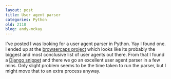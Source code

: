 ```yaml
---
layout: post
title: User agent parser
categories: Python
old: 2118
blog: andy-mckay
---
```

<p>I've posted I was looking for a user agent parser in Python. Yay I found one. I ended up at the <a href="http://browsers.garykeith.com/index.asp">browsercaps project</a> which looks like its probably the biggest and most conclusive list of user agents out there. From that I found a <a href="http://www.djangosnippets.org/snippets/267/">Django snippet</a> and there we go an excellent user agent parser in a few mins. Only slight problem seems to be the time taken to run the parser, but I might move that to an extra process anyway.</p>